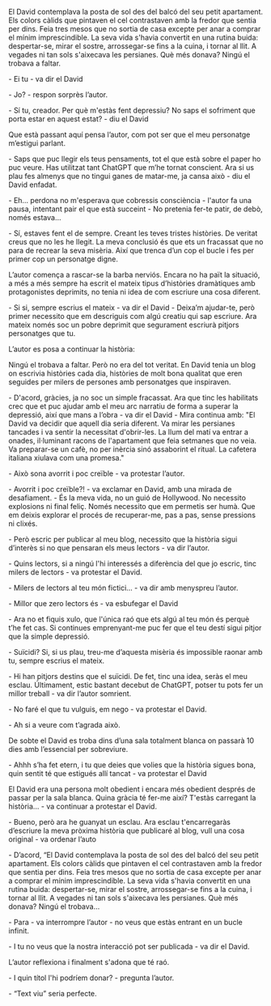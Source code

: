 El David contemplava la posta de sol des del balcó del seu petit apartament. Els colors càlids que pintaven el cel contrastaven amb la fredor que sentia per dins. Feia tres mesos que no sortia de casa excepte per anar a comprar el mínim imprescindible. La seva vida s'havia convertit en una rutina buida: despertar-se, mirar el sostre, arrossegar-se fins a la cuina, i tornar al llit. A vegades ni tan sols s'aixecava les persianes. Què més donava? Ningú el trobava a faltar.

\- Ei tu - va dir el David

\- Jo? - respon sorprès l’autor.

\- Sí tu, creador. Per què m'estàs fent depressiu? No saps el sofriment que porta estar en aquest estat? - diu el David

Que està passant aquí pensa l’autor, com pot ser que el meu personatge m’estigui parlant.

\- Saps que puc llegir els teus pensaments, tot el que està sobre el paper ho puc veure. Has utilitzat tant ChatGPT que m’he tornat conscient. Ara si us plau fes almenys que no tingui ganes de matar-me, ja cansa això - diu el David enfadat.

\- Eh… perdona no m'esperava que cobressis consciència - l'autor fa una pausa, intentant pair el que està succeint - No pretenia fer-te patir, de debò, només estava…

\- Sí, estaves fent el de sempre. Creant les teves tristes històries. De veritat creus que no les he llegit. La meva conclusió és que ets un fracassat que no para de recrear la seva misèria. Així que trenca d’un cop el bucle i fes per primer cop un personatge digne.

L’autor comença a rascar-se la barba nerviós. Encara no ha paït la situació, a més a més sempre ha escrit el mateix tipus d’històries dramàtiques amb protagonistes deprimits, no tenia ni idea de com escriure una cosa diferent.

\- Si si, sempre escrius el mateix - va dir el David - Deixa’m ajudar-te, però primer necessito que em descriguis com algú creatiu qui sap escriure. Ara mateix només soc un pobre deprimit que segurament escriurà pitjors personatges que tu.

L’autor es posa a continuar la història:

Ningú el trobava a faltar. Però no era del tot veritat. En David tenia un blog on escrivia històries cada dia, històries de molt bona qualitat que eren seguides per milers de persones amb personatges que inspiraven.

\- D'acord, gràcies, ja no soc un simple fracassat. Ara que tinc les habilitats crec que et puc ajudar amb el meu arc narratiu de forma a  superar la depressió, així que mans a l’obra - va dir el David - Mira continua amb: "El David va decidir que aquell dia seria diferent. Va mirar les persianes tancades i va sentir la necessitat d'obrir-les. La llum del matí va entrar a onades, il·luminant racons de l'apartament que feia setmanes que no veia. Va preparar-se un cafè, no per inèrcia sinó assaborint el ritual. La cafetera italiana xiulava com una promesa."

\- Això sona avorrit i poc creïble - va protestar l’autor.

\- Avorrit i poc creïble?! - va exclamar en David, amb una mirada de desafiament. - És la meva vida, no un guió de Hollywood. No necessito explosions ni final feliç. Només necessito que em permetis ser humà. Que em deixis explorar el procés de recuperar-me, pas a pas, sense pressions ni clixés.

\- Però escric per publicar al meu blog, necessito que la història sigui d’interès si no que pensaran els meus lectors - va dir l’autor.

\- Quins lectors, si a ningú l'hi interessés a diferència del que jo escric, tinc milers de lectors - va protestar el David.

\- Milers de lectors al teu món fictici… - va dir amb menyspreu l’autor.

\- Millor que zero lectors és - va esbufegar el David

\- Ara no et fiquis xulo, que l'única raó que ets algú al teu món és perquè t’he fet cas. Si continues emprenyant-me puc fer que el teu destí sigui pitjor que la simple depressió. 

\- Suïcidi? Si, si us plau, treu-me d’aquesta misèria és impossible raonar amb tu, sempre escrius el mateix.

\- Hi han pitjors destins que el suïcidi. De fet, tinc una idea, seràs el meu esclau. Últimament, estic bastant decebut de ChatGPT, potser tu pots fer un millor treball - va dir l’autor somrient.

\- No faré el que tu vulguis, em nego - va protestar el David.

\- Ah si a veure com t’agrada això.

De sobte el David es troba dins d’una sala totalment blanca on passarà 10 dies amb l’essencial per sobreviure.

\- Ahhh s’ha fet etern, i tu que deies que volies que la història sigues bona, quin sentit té que estigués allí tancat - va protestar el David

El David era una persona molt obedient i encara més obedient després de passar per la sala blanca.
Quina gràcia té fer-me així? T'estàs carregant la història… - va continuar a protestar el David.

\- Bueno, però ara he guanyat un esclau. Ara esclau t'encarregaràs d’escriure la meva pròxima història que publicaré al blog, vull una cosa original - va ordenar l’auto

\- D’acord, “El David contemplava la posta de sol des del balcó del seu petit apartament. Els colors càlids que pintaven el cel contrastaven amb la fredor que sentia per dins. Feia tres mesos que no sortia de casa excepte per anar a comprar el mínim imprescindible. La seva vida s'havia convertit en una rutina buida: despertar-se, mirar el sostre, arrossegar-se fins a la cuina, i tornar al llit. A vegades ni tan sols s'aixecava les persianes. Què més donava? Ningú el trobava… 

\- Para - va interrompre l’autor - no veus que estàs entrant en un bucle infinit.

\- I tu no veus que la nostra interacció pot ser publicada - va dir el David.

L’autor reflexiona i finalment s'adona que té raó.

\- I quin títol l'hi podríem donar? - pregunta l’autor.

\- “Text viu” seria perfecte.

